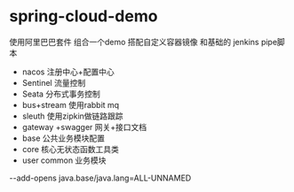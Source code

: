 # spring-cloud-demo

使用阿里巴巴套件 组合一个demo  搭配自定义容器镜像 和基础的 jenkins pipe脚本 

* nacos 注册中心+配置中心
* Sentinel 流量控制
* Seata 分布式事务控制
* bus+stream 使用rabbit mq  
* sleuth  使用zipkin做链路跟踪 
* gateway +swagger 网关+接口文档
* base 公共业务模块配置
* core 核心无状态函数工具类
* user common 业务模块  


--add-opens java.base/java.lang=ALL-UNNAMED 